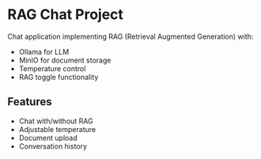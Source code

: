 # RAG Chat Project

Chat application implementing RAG (Retrieval Augmented Generation) with:
- Ollama for LLM
- MinIO for document storage
- Temperature control
- RAG toggle functionality

## Features
- Chat with/without RAG
- Adjustable temperature
- Document upload
- Conversation history

